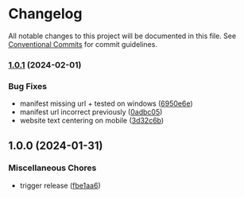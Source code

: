 # Changelog

All notable changes to this project will be documented in this file. See
[Conventional Commits](https://conventionalcommits.org) for commit guidelines.

### [1.0.1](https://github.com/verringer/streamdeck-lastfm/compare/v1.0.0...v1.0.1) (2024-02-01)


### Bug Fixes

* manifest missing url + tested on windows ([6950e6e](https://github.com/verringer/streamdeck-lastfm/commit/6950e6eb48179d8c9426f3b9e3fe4da9dd05d061))
* manifest url incorrect previously ([0adbc05](https://github.com/verringer/streamdeck-lastfm/commit/0adbc05148d1e89c860efb79b78bb2b32108f763))
* website text centering on mobile ([3d32c6b](https://github.com/verringer/streamdeck-lastfm/commit/3d32c6b8133e583119b8048a7e5282c6ff013a98))

## 1.0.0 (2024-01-31)


### Miscellaneous Chores

* trigger release ([fbe1aa6](https://github.com/verringer/streamdeck-lastfm/commit/fbe1aa6f84d093fb71ec16157d5dbc51853cd54a))
